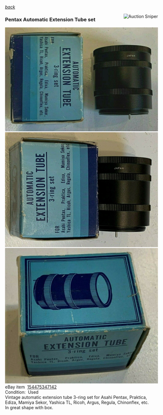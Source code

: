   *[back](index.html)*

<a href="https://www.gixen.com/index.php" name="9e092736783d0da1dfd8413d57d10faf"
 target="_blank" >
<img align=right src="https://www.gixen.com/images/gixenlink.gif" border="0"
 alt="Auction Sniper" title="Auction Sniper">
</a> 

### Pentax Automatic Extension Tube set
![](Images/Pex1600.jpg)  
![](Images/Pex1601.jpg)  
![](Images/Pex1602.jpg)  
eBay item &nbsp;[154475347142](https://www.ebay.com/itm/154475347142)  
Condition: &nbsp;Used  
Vintage automatic extension tube 3-ring set for Asahi Pentax, Praktica,  
Ediza, Mamiya Sekor, Yashica TL, Ricoh, Argus, Regula, Chinonflex, etc.  
In great shape with box.
